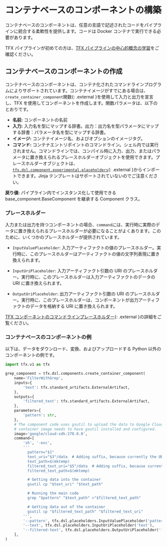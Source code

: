 # コンテナベースのコンポーネントの構築

コンテナベースのコンポーネントは、任意の言語で記述されたコードをパイプラインに統合する柔軟性を提供します。コードは Docker コンテナで実行できる必要があります。

TFX パイプラインが初めての方は、[TFX パイプラインの中心的概念の学習](understanding_tfx_pipelines)をご確認ください。

## コンテナベースのコンポーネントの作成

コンテナベースのコンポーネントは、コンテナ化されたコマンドラインプログラムによりサポートされています。コンテナイメージがすでにある場合は、`create_container_component`関数{: .external }を使用して入力と出力を宣言し、TFX を使用してコンポーネントを作成します。関数パラメータは、以下のとおりです。

- **名前:** コンポーネントの名前
- **入力:** 入力名を型にマップする辞書。出力：出力名を型パラメータにマップする辞書：パラメータ名を型にマップする辞書。
- **イメージ:** コンテナイメージ名、およびオプションのイメージタグ。
- **コマンド:** コンテナエントリポイントのコマンドライン。シェル内では実行されません。コマンドラインでは、コンパイル時に入力、出力、またはパラメータに置き換えられるプレースホルダーオブジェクトを使用できます。プレースホルダーオブジェクトは、[`tfx.dsl.component.experimental.placeholders`](https://github.com/tensorflow/tfx/blob/master/tfx/dsl/component/experimental/placeholders.py){: .external }からインポートできます。Jinja テンプレートはサポートされていないのでご注意ください。

**戻り値:** パイプライン内でインスタンス化して使用できる base_component.BaseComponent を継承する Component クラス。

### プレースホルダー

入力または出力を持つコンポーネントの場合、`command`には、実行時に実際のデータに置き換えられるプレースホルダーが必要になることがよくあります。このために、いくつかのプレースホルダーが提供されています。

- `InputValuePlaceholder`: 入力アーティファクトの値のプレースホルダー。実行時に、このプレースホルダーはアーティファクトの値の文字列表現に置き換えられます。

- `InputUriPlaceholder`: 入力アーティファクト引数の URI のプレースホルダー。実行時に、このプレースホルダーは入力アーティファクトのデータの URI に置き換えられます。

- `OutputUriPlaceholder`: 出力アーティファクト引数の URI のプレースホルダー。実行時に、このプレースホルダーは、コンポーネントが出力アーティファクトのデータを格納する URI に置き換えられます。

[TFX コンポーネントのコマンドラインプレースホルダー](https://github.com/tensorflow/tfx/blob/master/tfx/dsl/component/experimental/placeholders.py){: .external }の詳細をご覧ください。

### コンテナベースのコンポーネントの例

以下は、データをダウンロード、変換、およびアップロードする Python 以外のコンポーネントの例です。

```python
import tfx.v1 as tfx

grep_component = tfx.dsl.components.create_container_component(
    name='FilterWithGrep',
    inputs={
        'text': tfx.standard_artifacts.ExternalArtifact,
    },
    outputs={
        'filtered_text': tfx.standard_artifacts.ExternalArtifact,
    },
    parameters={
        'pattern': str,
    },
    # The component code uses gsutil to upload the data to Google Cloud Storage, so the
    # container image needs to have gsutil installed and configured.
    image='google/cloud-sdk:278.0.0',
    command=[
        'sh', '-exc',
        '''
          pattern="$1"
          text_uri="$3"/data  # Adding suffix, because currently the URI are "directories". This will be fixed soon.
          text_path=$(mktemp)
          filtered_text_uri="$5"/data  # Adding suffix, because currently the URI are "directories". This will be fixed soon.
          filtered_text_path=$(mktemp)

          # Getting data into the container
          gsutil cp "$text_uri" "$text_path"

          # Running the main code
          grep "$pattern" "$text_path" >"$filtered_text_path"

          # Getting data out of the container
          gsutil cp "$filtered_text_path" "$filtered_text_uri"
        ''',
        '--pattern', tfx.dsl.placeholders.InputValuePlaceholder('pattern'),
        '--text', tfx.dsl.placeholders.InputUriPlaceholder('text'),
        '--filtered-text', tfx.dsl.placeholders.OutputUriPlaceholder('filtered_text'),
    ],
)
```
